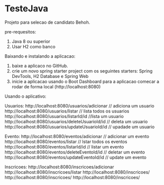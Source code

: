 # TesteJava

Projeto para selecao de candidato Behoh.

pre-requesitos:
1. Java 8 ou superior
2. Usar H2 como banco

Baixando e instalando a aplicacao:

1. baixe a aplicaco no GitHub.
2. crie um novo spring starter project com os seguintes starters: Spring DevTools, H2 Database  e Spring Web
3. inicie a aplicacao usando o Boot Dashboard para a aplicacao comecar a rodar de forma local (http://localhost:8080)

Usando o aplicativo:

Usuarios:
http://localhost:8080/usuarios/adicionar          // adiciona um usuario
http://localhost:8080/usuarios/listar             // lista todos os usuarios
http://localhost:8080/usuarios/listarId/id        //lista um usuario
http://localhost:8080/usuarios/deleteUsuarioId/id // deleta um usuario
http://localhost:8080/usuarios/updateUsuarioId/id // upadade um usuario

Evento:
http://localhost:8080/eventos/adicionar         // adicionar um evento
http://localhost:8080/eventos/listar            // lstar todos os eventos
http://localhost:8080/eventos/listarId/id       // listar um evento 
http://localhost:8080/eventos/deleteEventoId/id // deletar um evento 
http://localhost:8080/eventos/updateEventoId/id // update um evento

Inscricoes:
http://localhost:8080/inscricoes/adicionar
http://localhost:8080/inscricoes/listar
http://localhost:8080/inscricoes/
http://localhost:8080/inscricoes/
http://localhost:8080/inscricoes/
